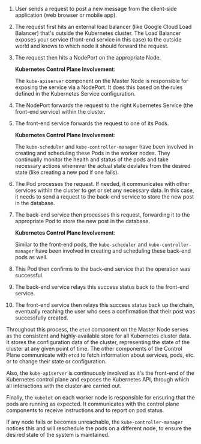 1. User sends a request to post a new message from the client-side application (web browser or mobile app).
    
2. The request first hits an external load balancer (like Google Cloud Load Balancer) that's outside the Kubernetes cluster. The Load Balancer exposes your service (front-end service in this case) to the outside world and knows to which node it should forward the request.
    
3. The request then hits a NodePort on the appropriate Node.
    
    **Kubernetes Control Plane Involvement**:
    
    The `kube-apiserver` component on the Master Node is responsible for exposing the service via a NodePort. It does this based on the rules defined in the Kubernetes Service configuration.
    
4. The NodePort forwards the request to the right Kubernetes Service (the front-end service) within the cluster.
    
5. The front-end service forwards the request to one of its Pods.
    
    **Kubernetes Control Plane Involvement**:
    
    The `kube-scheduler` and `kube-controller-manager` have been involved in creating and scheduling these Pods in the worker nodes. They continually monitor the health and status of the pods and take necessary actions whenever the actual state deviates from the desired state (like creating a new pod if one fails).
    
6. The Pod processes the request. If needed, it communicates with other services within the cluster to get or set any necessary data. In this case, it needs to send a request to the back-end service to store the new post in the database.
    
7. The back-end service then processes this request, forwarding it to the appropriate Pod to store the new post in the database.
    
    **Kubernetes Control Plane Involvement**:
    
    Similar to the front-end pods, the `kube-scheduler` and `kube-controller-manager` have been involved in creating and scheduling these back-end pods as well.
    
8. This Pod then confirms to the back-end service that the operation was successful.
    
9. The back-end service relays this success status back to the front-end service.
    
10. The front-end service then relays this success status back up the chain, eventually reaching the user who sees a confirmation that their post was successfully created.
    

Throughout this process, the `etcd` component on the Master Node serves as the consistent and highly-available store for all Kubernetes cluster data. It stores the configuration data of the cluster, representing the state of the cluster at any given point of time. The other components of the Control Plane communicate with `etcd` to fetch information about services, pods, etc. or to change their state or configuration.

Also, the `kube-apiserver` is continuously involved as it's the front-end of the Kubernetes control plane and exposes the Kubernetes API, through which all interactions with the cluster are carried out.

Finally, the `kubelet` on each worker node is responsible for ensuring that the pods are running as expected. It communicates with the control plane components to receive instructions and to report on pod status.

If any node fails or becomes unreachable, the `kube-controller-manager` notices this and will reschedule the pods on a different node, to ensure the desired state of the system is maintained.